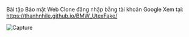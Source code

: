 Bài tập Bảo mật Web
Clone đăng nhập bằng tài khoản Google
Xem tại: https://thanhnhile.github.io/BMW_UtexFake/


![Capture](https://user-images.githubusercontent.com/88930848/159125676-56cb087b-7369-4256-97d5-e6d7913f71b3.PNG)
